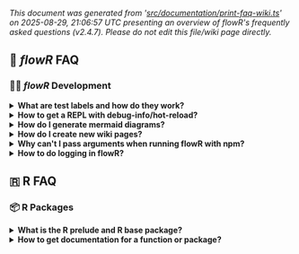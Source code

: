_This document was generated from '[src/documentation/print-faq-wiki.ts](https://github.com/flowr-analysis/flowr/tree/main//src/documentation/print-faq-wiki.ts)' on 2025-08-29, 21:06:57 UTC presenting an overview of flowR's frequently asked questions (v2.4.7). Please do not edit this file/wiki page directly._
	
## 💮 *flowR* FAQ

### 🧑‍💻 *flowR* Development

<details>
<summary><strong>What are test labels and how do they work?</strong></summary>

Tests are labeled based on the *flowR* capabilities that they test for. The list of supported capabilities can be found on the [Capabilities](https://github.com/flowr-analysis/flowr/wiki/Capabilities) wiki page. For more extensive information on test labels, see the [test labels wiki section](https://github.com/flowr-analysis/flowr/wiki/Linting-and-Testing#test-labels).

</details>

<details>
<summary><strong>How to get a REPL with debug-info/hot-reload?</strong></summary>

To enter the development repl, execute `npm run main-dev` in contrast to `npm run flowr` this will use an unminified build (keeping debug info)
and will also watch the source files for changes and automatically recompile them. Please note, that this may have negative performance implications.

</details>

<details>
<summary><strong>How do I generate mermaid diagrams?</strong></summary>

There are several ways to generate mermaid diagrams based on the input data that you want to use.
- From the AST (abstract syntax tree): [`./src/util/mermaid/ast.ts`](https://github.com/flowr-analysis/flowr/tree/main/./src/util/mermaid/ast.ts)
- From the CFG (control flow graph): [`./src/util/mermaid/cfg.ts`](https://github.com/flowr-analysis/flowr/tree/main/./src/util/mermaid/cfg.ts)
- From the DFG (dataflow graph): [`./src/util/mermaid/dfg.ts`](https://github.com/flowr-analysis/flowr/tree/main/./src/util/mermaid/dfg.ts)

</details>

<details>
<summary><strong>How do I create new wiki pages?</strong></summary>

To create an automatically generated wiki page, you can follow these steps:
- Create a new file in `src/documentation` with a name like `print-my-page-wiki.ts`.
- Add a new wiki generation script to the [`./package.json`](https://github.com/flowr-analysis/flowr/tree/main/./package.json). You can copy one of the existing ones of the form `"wiki:my-page": "ts-node src/documentation/print-my-page-wiki.ts"`.
- Add the wiki generation script to the `broken-links-and-wiki.yml` GitHub workflow file to enable automatic generation through the CI. You can copy one of the existing ones of the form `update_page wiki/"My page" wiki:my-page`.

You can test your page by piping the wiki generation script to a file. For example, you can run the following command:

```shell
npm run --silent wiki:my-page > __my-page.md
```


Remember not to commit this file, as it's only meant for testing.

</details>

<details>
<summary><strong>Why can't I pass arguments when running flowR with npm?</strong></summary>

With `npm` you have to pass arguments in a specific way. The `--` operator is used to separate the `npm` arguments from the script arguments. For example, if you want to run `flowR` with the `--help` argument, you can use the following command:

```shell
npm run flowR -- --help
```

</details>

<details>
<summary><strong>How to do logging in flowR?</strong></summary>

Check out the [Logging Section in the Linting and Testing wiki page](https://github.com/flowr-analysis/flowr/wiki/Linting-and-Testing#logging) for more information on how to do logging in *flowR*.

</details>

## 🇷 R FAQ

### 📦 R Packages

<details>
<summary><strong>What is the R prelude and R base package?</strong></summary>

The base package contains lots of base functions like `source` for example. 
The R prelude includes the base package along with several other packages.
Packages that were loaded by the prelude can be called without prefixing the function call with the package name and the `::` operator. 

The packages loaded by the R prelude can be seen in the `attached base packages` sections in the output of `sessionInfo()`.

</details>

<details>
<summary><strong>How to get documentation for a function or package?</strong></summary>

There are a couple of ways to get documentation for a function or package. 

🖥️ Firstly, if you have already installed the package the function originated from you can simply run `?<package name>::<function name>` in an R session to print the 
relevant documentation. If you don't know the origin of the package, you can use 
`??<function name>` in an R shell to fuzzy find all documentations containing 
`<function name>` or something similar. 

🌐 Secondly, if you don't have or don't want to install the package you can simply google the fully qualified name of the function. Good sources include `rdrr.io`
or `rdocumentation.org`. Additionally, the package documentation PDF can also
be downloaded directly from `cran`.

</details>
